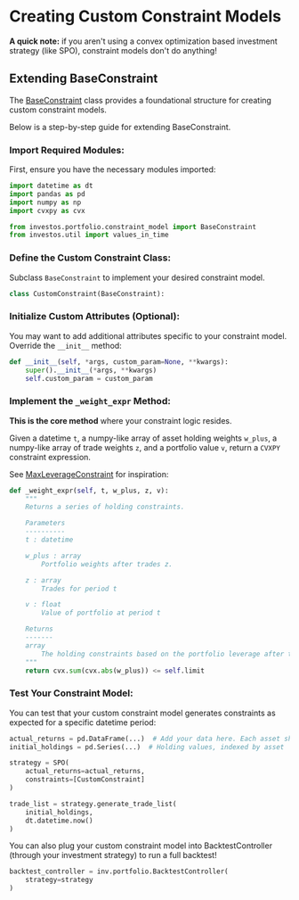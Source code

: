 <h1>Creating Custom Constraint Models</h1>

**A quick note:** if you aren't using a convex optimization based investment strategy (like SPO), constraint models don't do anything!

## Extending BaseConstraint

The [BaseConstraint](https://github.com/ForecastOS/investos/tree/v0.3.9/investos/portfolio/constraint_model/base_constraint.py) class provides a foundational structure for creating custom constraint models.

Below is a step-by-step guide for extending BaseConstraint.

### Import Required Modules:

First, ensure you have the necessary modules imported:

```python
import datetime as dt
import pandas as pd
import numpy as np
import cvxpy as cvx

from investos.portfolio.constraint_model import BaseConstraint
from investos.util import values_in_time
```

### Define the Custom Constraint Class:

Subclass `BaseConstraint` to implement your desired constraint model.

```python
class CustomConstraint(BaseConstraint):
```

### Initialize Custom Attributes (Optional):

You may want to add additional attributes specific to your constraint model. Override the `__init__` method:

```python
def __init__(self, *args, custom_param=None, **kwargs):
    super().__init__(*args, **kwargs)
    self.custom_param = custom_param
```

### Implement the `_weight_expr` Method:

**This is the core method** where your constraint logic resides.

Given a datetime `t`, a numpy-like array of asset holding weights `w_plus`, a numpy-like array of trade weights `z`, and a portfolio value `v`, return a `CVXPY` constraint expression.

See [MaxLeverageConstraint](https://github.com/ForecastOS/investos/tree/v0.3.9/investos/portfolio/constraint_model/leverage_constraint.py) for inspiration:

```python
def _weight_expr(self, t, w_plus, z, v):
    """
    Returns a series of holding constraints.

    Parameters
    ----------
    t : datetime

    w_plus : array
        Portfolio weights after trades z.

    z : array
        Trades for period t

    v : float
        Value of portfolio at period t

    Returns
    -------
    array
        The holding constraints based on the portfolio leverage after trades.
    """
    return cvx.sum(cvx.abs(w_plus)) <= self.limit

```

### Test Your Constraint Model:

You can test that your custom constraint model generates constraints as expected for a specific datetime period:

```python
actual_returns = pd.DataFrame(...)  # Add your data here. Each asset should be a column, and it should be indexed by datetime
initial_holdings = pd.Series(...)  # Holding values, indexed by asset

strategy = SPO(
    actual_returns=actual_returns,
    constraints=[CustomConstraint]
)

trade_list = strategy.generate_trade_list(
    initial_holdings,
    dt.datetime.now()
)
```

You can also plug your custom constraint model into BacktestController (through your investment strategy) to run a full backtest!

```python
backtest_controller = inv.portfolio.BacktestController(
    strategy=strategy
)
```
